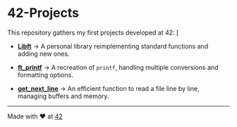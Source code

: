 # 42-Projects
This repository gathers my first projects developed at 42:
[
- **[Libft](]([https://github.com/Grizzik/42-Projects/tree/main/Libft)./libft)** → A personal library reimplementing standard functions and adding new ones.

- **[ft_printf]([./ft_printf](https://github.com/Grizzik/42-Projects/tree/main/ft_printf))** → A recreation of `printf`, handling multiple conversions and formatting options.

- **[get_next_line]([./get_next_line](https://github.com/Grizzik/42-Projects/tree/main/gnl))** → An efficient function to read a file line by line, managing buffers and memory.  

---
Made with ❤️ at [42](https://42.fr)
